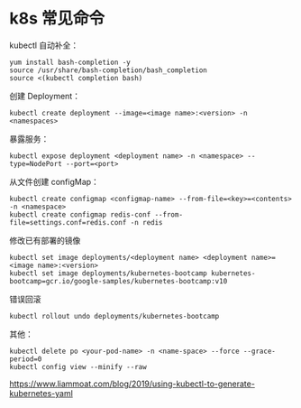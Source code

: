 # k8s 常见命令

kubectl 自动补全：

```shell
yum install bash-completion -y
source /usr/share/bash-completion/bash_completion
source <(kubectl completion bash)
```

创建 Deployment：

```shell
kubectl create deployment --image=<image name>:<version> -n <namespaces>
```

暴露服务：

```shell
kubectl expose deployment <deployment name> -n <namespace> --type=NodePort --port=<port>
```

从文件创建 configMap：

```shell
kubectl create configmap <configmap-name> --from-file=<key>=<contents> -n <namespace>
kubectl create configmap redis-conf --from-file=settings.conf=redis.conf -n redis
```

修改已有部署的镜像

```shell
kubectl set image deployments/<deployment name> <deployment name>=<image name>:<version>
kubectl set image deployments/kubernetes-bootcamp kubernetes-bootcamp=gcr.io/google-samples/kubernetes-bootcamp:v10
```

错误回滚

```shell
kubectl rollout undo deployments/kubernetes-bootcamp
```

其他：

```shell
kubectl delete po <your-pod-name> -n <name-space> --force --grace-period=0
kubectl config view --minify --raw
```

https://www.liammoat.com/blog/2019/using-kubectl-to-generate-kubernetes-yaml
